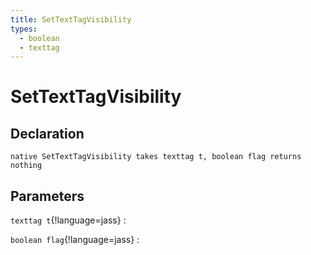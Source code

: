 ```yaml
---
title: SetTextTagVisibility
types:
  - boolean
  - texttag
---
```


# SetTextTagVisibility

## Declaration

```jass
native SetTextTagVisibility takes texttag t, boolean flag returns nothing
```

## Parameters
`texttag t`{!language=jass}
: 

`boolean flag`{!language=jass}
: 
